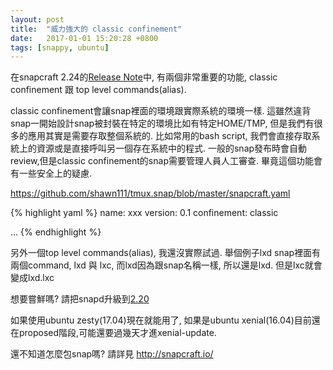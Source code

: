 ```yaml
---
layout: post
title:  "威力強大的 classic confinement"
date:   2017-01-01 15:20:28 +0800
tags: [snappy, ubuntu]
---
```


在snapcraft 2.24的[Release Note](<https://github.com/snapcore/snapcraft/releases>)中,
有兩個非常重要的功能, classic confinement 跟 top level commands(alias).

classic confinement會讓snap裡面的環境跟實際系統的環境一樣.
這雖然違背snap一開始設計snap被封裝在特定的環境比如有特定HOME/TMP,
但是我們有很多的應用其實是需要存取整個系統的.
比如常用的bash script, 我們會直接存取系統上的資源或是直接呼叫另一個存在系統中的程式.
一般的snap發布時會自動review,但是classic confinement的snap需要管理人員人工審查.
畢竟這個功能會有一些安全上的疑慮.

https://github.com/shawn111/tmux.snap/blob/master/snapcraft.yaml

{% highlight yaml %}
name: xxx
version: 0.1
confinement: classic

...
{% endhighlight %}


另外一個top level commands(alias), 我還沒實際試過.
舉個例子lxd snap裡面有兩個command,
lxd 與 lxc, 而lxd因為跟snap名稱一樣, 所以還是lxd.
但是lxc就會變成lxd.lxc

想要嘗鮮嗎?
請把snapd升級到[2.20](<https://lists.snapcraft.io/archives/snapcraft/2016-December/002095.html>)

如果使用ubuntu zesty(17.04)現在就能用了,
如果是ubuntu xenial(16.04)目前還在proposed階段,可能還要過幾天才進xenial-update.

還不知道怎麼包snap嗎? 請詳見 http://snapcraft.io/
